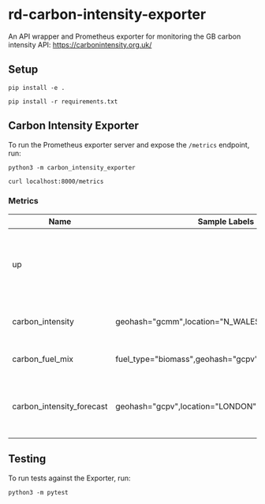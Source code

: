 # rd-carbon-intensity-exporter
An API wrapper and Prometheus exporter for monitoring the GB carbon intensity API: https://carbonintensity.org.uk/

## Setup
`pip install -e .`

`pip install -r requirements.txt`

## Carbon Intensity Exporter

To run the Prometheus exporter server and expose the `/metrics` endpoint, run:

`python3 -m carbon_intensity_exporter`

```
curl localhost:8000/metrics
```

### Metrics

Name     | Sample Labels | Sample Value | Description
---------|---------------|--------------|------------
up |  | 1 or 0 (bool) | Boolean set to true if metrics successfully scraped from carbon intensity API
carbon_intensity | geohash="gcmm",location="N_WALES" | 203.0 gCO2/kWh(float)| Carbon intensity of location in gCO2/kWh
carbon_fuel_mix | fuel_type="biomass",geohash="gcpv",location="LONDON" | 61.3 %(float)| Fuel mix percentage of location
carbon_intensity_forecast | geohash="gcpv",location="LONDON",time="+00:30" | 203.0 gCO2/kWh(float) | Forecast of carbon intensity of location in 30min intervals

## Testing

To run tests against the Exporter, run:

`python3 -m pytest`
